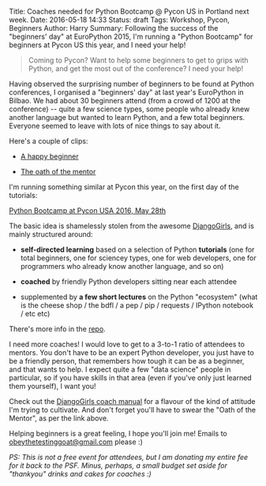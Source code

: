 Title: Coaches needed for Python Bootcamp @ Pycon US in Portland next week.
Date: 2016-05-18 14:33
Status: draft
Tags: Workshop, Pycon, Beginners
Author: Harry
Summary: Following the success of the "beginners' day" at EuroPython 2015, I'm running a "Python Bootcamp" for beginners at Pycon US this year, and I need your help!


> Coming to Pycon? Want to help some beginners to get to grips with Python, and
> get the most out of the conference? I need your help!


Having observed the surprising number of beginners to be found at Python
conferences, I organised a "beginners' day" at last year's EuroPython in
Bilbao.  We had about 30 beginners attend (from a crowd of 1200 at the
conference) -- quite a few science types, some people who already knew another
language but wanted to learn Python, and a few total beginners. Everyone seemed
to leave with lots of nice things to say about it.

Here's a couple of clips:

* [A happy beginner](https://www.youtube.com/watch?v=l4t2iMlKN9Q)

* [The oath of the mentor](https://www.youtube.com/watch?v=WI-BFxeumv8)


I'm running something similar at Pycon this year, on the first day of the tutorials:

[Python Bootcamp at Pycon USA 2016, May 28th](https://us.pycon.org/2016/schedule/presentation/2258/)


The basic idea is shamelessly stolen from the awesome
[DjangoGirls](https://djangogirls.org/), and is mainly
structured around:

* **self-directed learning** based on a selection of Python **tutorials** (one
  for total beginners, one for sciencey types, one for web developers, one for
  programmers who already know another language, and so on)

* **coached** by friendly Python developers sitting near each attendee

* supplemented by **a few short lectures** on the Python "ecosystem" (what is
  the cheese shop / the bdfl / a pep / pip / requests / IPython notebook / etc
  etc)

There's more info in the
[repo](https://github.com/hjwp/python-conference-beginners-day).

I need more coaches!  I would love to get to a 3-to-1 ratio of attendees to
mentors.  You don't have to be an expert Python developer, you just have to be
a friendly person, that remembers how tough it can be as a beginner, and that
wants to help.  I expect quite a few "data science" people in particular, so
if you have skills in that area (even if you've only just learned them yourself),
I want you!

Check out the [DjangoGirls coach manual](http://coach.djangogirls.org/) for
a flavour of the kind of attitude I'm trying to cultivate.  And don't forget
you'll have to swear the "Oath of the Mentor", as per the link above.

Helping beginners is a great feeling, I hope you'll join me!  Emails to 
[obeythetestinggoat@gmail.com](mailto:obeythetestinggoat@gmail.com) please :)


*PS: This is not a free event for attendees, but I am donating my entire fee
for it back to the PSF.  Minus, perhaps, a small budget set aside for
"thankyou" drinks and cakes for coaches :)*

